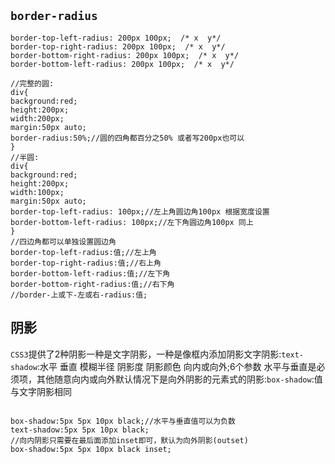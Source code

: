 ## `border-radius`

```
border-top-left-radius: 200px 100px;  /* x  y*/
border-top-right-radius: 200px 100px;  /* x  y*/
border-bottom-right-radius: 200px 100px;  /* x  y*/
border-bottom-left-radius: 200px 100px;  /* x  y*/
```

```
//完整的圆:
div{
background:red;
height:200px;
width:200px;
margin:50px auto;
border-radius:50%;//圆的四角都百分之50% 或者写200px也可以
}
//半圆:
div{
background:red;
height:200px;
width:100px;
margin:50px auto;
border-top-left-radius: 100px;//左上角圆边角100px 根据宽度设置
border-bottom-left-radius: 100px;//左下角圆边角100px 同上
}
//四边角都可以单独设置圆边角
border-top-left-radius:值;//左上角
border-top-right-radius:值;//右上角
border-bottom-left-radius:值;//左下角
border-bottom-right-radius:值;//右下角
//border-上或下-左或右-radius:值;
```



## 阴影

`CSS3`提供了2种阴影一种是文字阴影，一种是像框内添加阴影文字阴影:`text-shadow`:水平 垂直 模糊半径 阴影度 阴影颜色 向内或向外;6个参数 水平与垂直是必须项，其他随意向内或向外默认情况下是向外阴影的元素式的阴影:`box-shadow`:值与文字阴影相同

```

box-shadow:5px 5px 10px black;//水平与垂直值可以为负数
text-shadow:5px 5px 10px black;
//向内阴影只需要在最后面添加inset即可，默认为向外阴影(outset)
box-shadow:5px 5px 10px black inset;
```

